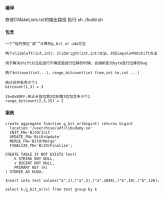 #### 编译
修改CMakeLists.txt的输出路径
执行 sh ./build.sh

#### 包含
    一个“组内按位‘或’”计算的g_bit_or uda方法

    两个slideleft(int,int)，slideright(int,int)方法，对应impala中的shift方法
    
    用于解决shift方法在进行不确定值进行位移的时候，会强制变为byte进行位移的bug
    
    两个bitcount(int...)，range_bitcount(int from,int to,int ...)
    
    统计总共有多少个1
    bitcount(1,3) = 3        
    
    15=0x00FF,统计从低位第2位到第3位包含多少个1
    range_bitcount(2,3,15) = 2  

#### 案例
```
create aggregate function g_bit_or(bigint) returns bigint
  location '/user/hive/udf/libudamy.so'
  INIT_FN='BitOrInit'
  UPDATE_FN='BitOrUpdate'
  MERGE_FN='BitOrMerge'
  FINALIZE_FN='BitOrFinalize';

CREATE TABLE IF NOT EXISTS test(
    k STRING NOT NULL,
    v BIGINT NOT NULL,
    PRIMARY KEY (k)
) STORED AS KUDU;

Insert into test values("a",1),("a",2),("a",2048),("b",10),("b",128);

select k,g_bit_or(v) from test group by k
```
